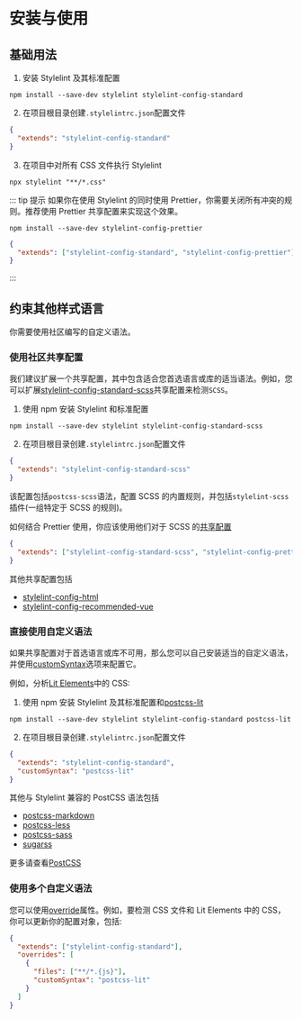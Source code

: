 # 安装与使用

## 基础用法

1. 安装 Stylelint 及其标准配置

```shell
npm install --save-dev stylelint stylelint-config-standard
```

2. 在项目根目录创建`.stylelintrc.json`配置文件

```json
{
  "extends": "stylelint-config-standard"
}
```

3. 在项目中对所有 CSS 文件执行 Stylelint

```shell
npx stylelint "**/*.css"
```

::: tip 提示
如果你在使用 Stylelint 的同时使用 Prettier，你需要关闭所有冲突的规则。推荐使用 Prettier 共享配置来实现这个效果。

```shell
npm install --save-dev stylelint-config-prettier
```

```json
{
  "extends": ["stylelint-config-standard", "stylelint-config-prettier"]
}
```

:::

## 约束其他样式语言

你需要使用社区编写的自定义语法。

### 使用社区共享配置

我们建议扩展一个共享配置，其中包含适合您首选语言或库的适当语法。例如，您可以扩展[stylelint-config-standard-scss](https://www.npmjs.com/package/stylelint-config-standard-scss)共享配置来检测`SCSS`。

1. 使用 npm 安装 Stylelint 和标准配置

```shell
npm install --save-dev stylelint stylelint-config-standard-scss
```

2. 在项目根目录创建`.stylelintrc.json`配置文件

```json
{
  "extends": "stylelint-config-standard-scss"
}
```

该配置包括`postcss-scss`语法，配置 SCSS 的内置规则，并包括`stylelint-scss`插件(一组特定于 SCSS 的规则)。

如何结合 Prettier 使用，你应该使用他们对于 SCSS 的[共享配置](https://www.npmjs.com/package/stylelint-config-prettier-scss)

```json
{
  "extends": ["stylelint-config-standard-scss", "stylelint-config-prettier-scss"]
}
```

其他共享配置包括

- [stylelint-config-html](https://www.npmjs.com/package/stylelint-config-html)
- [stylelint-config-recommended-vue](https://www.npmjs.com/package/stylelint-config-recommended-vue)

### 直接使用自定义语法

如果共享配置对于首选语言或库不可用，那么您可以自己安装适当的自定义语法，并使用[customSyntax](./configuration.md#customsyntax)选项来配置它。

例如，分析[Lit Elements](https://lit.dev/)中的 CSS:

1. 使用 npm 安装 Stylelint 及其标准配置和[postcss-lit](https://www.npmjs.com/package/postcss-lit)

```shell
npm install --save-dev stylelint stylelint-config-standard postcss-lit
```

2. 在项目根目录创建`.stylelintrc.json`配置文件

```json
{
  "extends": "stylelint-config-standard",
  "customSyntax": "postcss-lit"
}
```

其他与 Stylelint 兼容的 PostCSS 语法包括

- [postcss-markdown](https://www.npmjs.com/package/postcss-markdown)
- [postcss-less](https://www.npmjs.com/package/postcss-less)
- [postcss-sass](https://www.npmjs.com/package/postcss-sass)
- [sugarss](https://www.npmjs.com/package/sugarss)

更多请查看[PostCSS](https://github.com/postcss/postcss#syntaxes)

### 使用多个自定义语法

您可以使用[override](./configuration.md#overrides)属性。例如，要检测 CSS 文件和 Lit Elements 中的 CSS，你可以更新你的配置对象，包括:

```json
{
  "extends": ["stylelint-config-standard"],
  "overrides": [
    {
      "files": ["**/*.{js}"],
      "customSyntax": "postcss-lit"
    }
  ]
}
```
